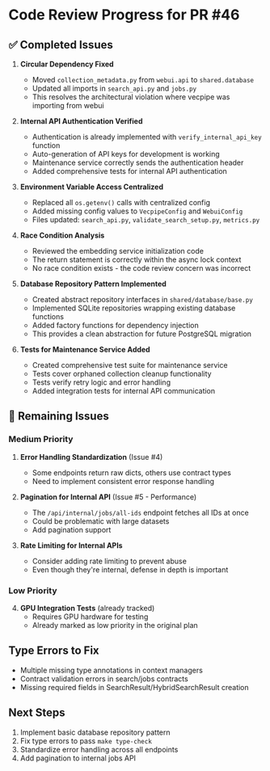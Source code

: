  # Code Review Progress for PR #46

## ✅ Completed Issues

1. **Circular Dependency Fixed**
   - Moved `collection_metadata.py` from `webui.api` to `shared.database`
   - Updated all imports in `search_api.py` and `jobs.py`
   - This resolves the architectural violation where vecpipe was importing from webui

2. **Internal API Authentication Verified**
   - Authentication is already implemented with `verify_internal_api_key` function
   - Auto-generation of API keys for development is working
   - Maintenance service correctly sends the authentication header
   - Added comprehensive tests for internal API authentication

3. **Environment Variable Access Centralized**
   - Replaced all `os.getenv()` calls with centralized config
   - Added missing config values to `VecpipeConfig` and `WebuiConfig`
   - Files updated: `search_api.py`, `validate_search_setup.py`, `metrics.py`

4. **Race Condition Analysis**
   - Reviewed the embedding service initialization code
   - The return statement is correctly within the async lock context
   - No race condition exists - the code review concern was incorrect

5. **Database Repository Pattern Implemented**
   - Created abstract repository interfaces in `shared/database/base.py`
   - Implemented SQLite repositories wrapping existing database functions
   - Added factory functions for dependency injection
   - This provides a clean abstraction for future PostgreSQL migration

6. **Tests for Maintenance Service Added**
   - Created comprehensive test suite for maintenance service
   - Tests cover orphaned collection cleanup functionality
   - Tests verify retry logic and error handling
   - Added integration tests for internal API communication

## 🚧 Remaining Issues

### Medium Priority
1. **Error Handling Standardization** (Issue #4)
   - Some endpoints return raw dicts, others use contract types
   - Need to implement consistent error response handling

2. **Pagination for Internal API** (Issue #5 - Performance)
   - The `/api/internal/jobs/all-ids` endpoint fetches all IDs at once
   - Could be problematic with large datasets
   - Add pagination support

3. **Rate Limiting for Internal APIs**
   - Consider adding rate limiting to prevent abuse
   - Even though they're internal, defense in depth is important

### Low Priority
4. **GPU Integration Tests** (already tracked)
   - Requires GPU hardware for testing
   - Already marked as low priority in the original plan

## Type Errors to Fix
- Multiple missing type annotations in context managers
- Contract validation errors in search/jobs contracts
- Missing required fields in SearchResult/HybridSearchResult creation

## Next Steps
1. Implement basic database repository pattern
2. Fix type errors to pass `make type-check`
3. Standardize error handling across all endpoints
4. Add pagination to internal jobs API
